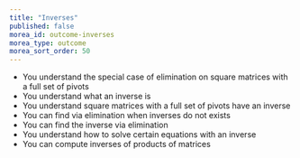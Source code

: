 ```yaml
---
title: "Inverses"
published: false
morea_id: outcome-inverses
morea_type: outcome
morea_sort_order: 50
---
```


  * You understand the special case of elimination on square matrices with a full set of pivots
  * You understand what an inverse is
  * You understand square matrices with a full set of pivots have an inverse
  * You can find via elimination when inverses do not exists
  * You can find the inverse via elimination
  * You understand how to solve certain equations with an inverse
  * You can compute inverses of products of matrices
